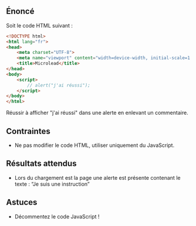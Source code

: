 ## Énoncé

Soit le code HTML suivant : 

```html
<!DOCTYPE html>
<html lang="fr">
<head>
    <meta charset="UTF-8">
    <meta name="viewport" content="width=device-width, initial-scale=1.0">
    <title>Microlead</title>
</head>
<body>
    <script>
        // alert("j'ai réussi");
    </script>
</body>
</html>
```

Réussir à afficher "j'ai réussi" dans une alerte en enlevant un commentaire.

## Contraintes

- Ne pas modifier le code HTML, utiliser uniquement du JavaScript.

## Résultats attendus

- Lors du chargement est la page une alerte est présente contenant le texte : “Je suis une instruction”

## Astuces

- Décommentez le code JavaScript !